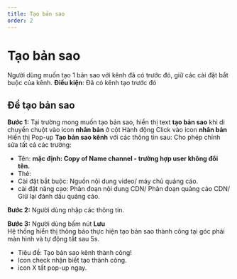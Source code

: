 ```yaml
---
title: Tạo bản sao
order: 2
---
```

# Tạo bản sao
Người dùng muốn tạo 1 bản sao với kênh đã có trước đó, giữ các cài đặt bắt buộc của kênh.
**Điều kiện**: Đã có kênh tạo trước đó

## Để tạo bản sao
**Bước 1:** Tại trường mong muốn tạo bản sao, hiển thị text **tạo bản sao** khi di chuyển chuột vào icon **nhân bản**  ở cột Hành động
Click vào icon **nhân bản** 
Hiển thị Pop-up **Tạo bản sao kênh** với các thông tin sau:
Cho phép chỉnh sửa tất cả các trường:
* Tên: **mặc định: Copy of Name channel - trường hợp user không đổi tên.**
* Thẻ:
* Cài đặt bắt buộc: Nguồn nội dung video/ máy chủ quảng cáo.
* cài đặt nâng cao: Phân đoạn nội dung CDN/ Phân đoạn quảng cáo CDN/ Giữ lại đánh dấu quảng cáo.

**Bước 2:** Người dùng nhập các thông tin.

**Bước 3:** Người dùng bấm nút **Lưu**
<br> Hệ thống hiển thị thông báo thực hiện tạo bản sao thành công tại góc phải màn hình và tự động tắt sau 5s. </br>

* Tiêu đề: Tạo bản sao kênh thành công!
* Icon check nhận biết tạo thành công.
* icon X tắt pop-up ngay.
